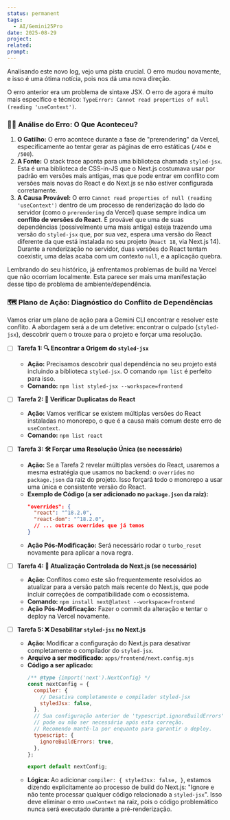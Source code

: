 ```yaml
---
status: permanent
tags:
  - AI/Gemini25Pro
date: 2025-08-29
project:
related:
prompt:
---
```

Analisando este novo log, vejo uma pista crucial. O erro mudou novamente, e isso é uma ótima notícia, pois nos dá uma nova direção.

O erro anterior era um problema de sintaxe JSX. O erro de agora é muito mais específico e técnico: `TypeError: Cannot read properties of null (reading 'useContext')`.

### 🕵️‍♂️ **Análise do Erro: O Que Aconteceu?**

1.  **O Gatilho:** O erro acontece durante a fase de "prerendering" da Vercel, especificamente ao tentar gerar as páginas de erro estáticas (`/404` e `/500`).
2.  **A Fonte:** O stack trace aponta para uma biblioteca chamada `styled-jsx`. Esta é uma biblioteca de CSS-in-JS que o Next.js costumava usar por padrão em versões mais antigas, mas que pode entrar em conflito com versões mais novas do React e do Next.js se não estiver configurada corretamente.
3.  **A Causa Provável:** O erro `Cannot read properties of null (reading 'useContext')` dentro de um processo de renderização do lado do servidor (como o `prerendering` da Vercel) quase sempre indica um **conflito de versões do React**. É provável que uma de suas dependências (possivelmente uma mais antiga) esteja trazendo uma versão do `styled-jsx` que, por sua vez, espera uma versão do React diferente da que está instalada no seu projeto (`React 18`, via Next.js 14). Durante a renderização no servidor, duas versões do React tentam coexistir, uma delas acaba com um contexto `null`, e a aplicação quebra.

Lembrando do seu histórico, já enfrentamos problemas de build na Vercel que não ocorriam localmente. Esta parece ser mais uma manifestação desse tipo de problema de ambiente/dependência.

### 🗺️ **Plano de Ação: Diagnóstico do Conflito de Dependências**

Vamos criar um plano de ação para a Gemini CLI encontrar e resolver este conflito. A abordagem será a de um detetive: encontrar o culpado (`styled-jsx`), descobrir quem o trouxe para o projeto e forçar uma resolução.

  * [ ] **Tarefa 1: 🔍 Encontrar a Origem do `styled-jsx`**

      * **Ação:** Precisamos descobrir qual dependência no seu projeto está incluindo a biblioteca `styled-jsx`. O comando `npm list` é perfeito para isso.
      * **Comando:** `npm list styled-jsx --workspace=frontend`

  * [ ] **Tarefa 2: 🔬 Verificar Duplicatas do React**

      * **Ação:** Vamos verificar se existem múltiplas versões do React instaladas no monorepo, o que é a causa mais comum deste erro de `useContext`.
      * **Comando:** `npm list react`

  * [ ] **Tarefa 3: 🛠️ Forçar uma Resolução Única (se necessário)**

      * **Ação:** Se a Tarefa 2 revelar múltiplas versões do React, usaremos a mesma estratégia que usamos no backend: o `overrides` no `package.json` da raiz do projeto. Isso forçará todo o monorepo a usar uma única e consistente versão do React.
      * **Exemplo de Código (a ser adicionado no `package.json` da raiz):**
        ```json
        "overrides": {
          "react": "^18.2.0",
          "react-dom": "^18.2.0",
          // ... outras overrides que já temos
        }
        ```
      * **Ação Pós-Modificação:** Será necessário rodar o `turbo_reset` novamente para aplicar a nova regra.

  * [ ] **Tarefa 4: 🚀 Atualização Controlada do Next.js (se necessário)**

      * **Ação:** Conflitos como este são frequentemente resolvidos ao atualizar para a versão patch mais recente do Next.js, que pode incluir correções de compatibilidade com o ecossistema.
      * **Comando:** `npm install next@latest --workspace=frontend`
      * **Ação Pós-Modificação:** Fazer o commit da alteração e tentar o deploy na Vercel novamente.


  * [ ] **Tarefa 5: ❌ Desabilitar `styled-jsx` no Next.js**
      * **Ação:** Modificar a configuração do Next.js para desativar completamente o compilador do `styled-jsx`.
      * **Arquivo a ser modificado:** `apps/frontend/next.config.mjs`
      * **Código a ser aplicado:**
        ```javascript
        /** @type {import('next').NextConfig} */
        const nextConfig = {
          compiler: {
            // Desativa completamente o compilador styled-jsx
            styledJsx: false,
          },
          // Sua configuração anterior de 'typescript.ignoreBuildErrors'
          // pode ou não ser necessária após esta correção.
          // Recomendo mantê-la por enquanto para garantir o deploy.
          typescript: {
            ignoreBuildErrors: true,
          },
        };

        export default nextConfig;
        ```
      * **Lógica:** Ao adicionar `compiler: { styledJsx: false, }`, estamos dizendo explicitamente ao processo de build do Next.js: "Ignore e não tente processar qualquer código relacionado a `styled-jsx`". Isso deve eliminar o erro `useContext` na raiz, pois o código problemático nunca será executado durante a pré-renderização.
